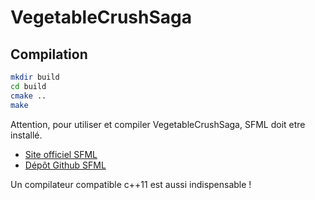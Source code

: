VegetableCrushSaga
==================

Compilation
-----------

```sh
mkdir build
cd build
cmake ..
make
```


Attention, pour utiliser et compiler VegetableCrushSaga, SFML doit etre installé.
* [Site officiel SFML](http://www.sfml-dev.org/)
* [Dépôt Github SFML](https://github.com/LaurentGomila/SFML)

Un compilateur compatible c++11 est aussi indispensable !